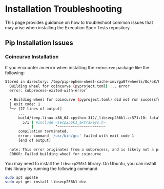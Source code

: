 # Installation Troubleshooting

This page provides guidance on how to troubleshoot common issues that may arise when installing the Execution Spec Tests repository.

## Pip Installation Issues

### Coincurve Installation

If you encounter an error when installing the `coincurve` package like the following:

```bash
Stored in directory: /tmp/pip-ephem-wheel-cache-xmvrga07/wheels/8c/b8/07/7845e7297caf68e1436089da2b0e18050e199745a918a7441b
  Building wheel for coincurve (pyproject.toml) ... error
  error: subprocess-exited-with-error
  
  × Building wheel for coincurve (pyproject.toml) did not run successfully.
  │ exit code: 1
  ╰─> [27 lines of output]
      ...
      build/temp.linux-x86_64-cpython-312/_libsecp256k1.c:571:10: fatal error: secp256k1_extrakeys.h: No such file or directory
        571 | #include <secp256k1_extrakeys.h>
            |          ^~~~~~~~~~~~~~~~~~~~~~~
      compilation terminated.
      error: command '/usr/bin/gcc' failed with exit code 1
      [end of output]
  
  note: This error originates from a subprocess, and is likely not a problem with pip.
  ERROR: Failed building wheel for coincurve
```

You may need to install the `libsecp256k1` library. On Ubuntu, you can install this library by running the following command:

```bash
sudo apt update
sudo apt-get install libsecp256k1-dev
```
